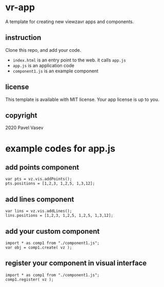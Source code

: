 # vr-app
A template for creating new viewzavr apps and components.

## instruction

Clone this repo, and add your code.
* `index.html` is an entry point to the web. it calls `app.js`
* `app.js` is an application code
* `component1.js` is an example component

## license

This template is available with MIT license. Your app license is up to you.

## copyright

2020 Pavel Vasev

# example codes for app.js

## add points component
```
var pts = vz.vis.addPoints();
pts.positions = [1,2,3, 1,2,5, 1,3,12];
```

## add lines component
```
var lins = vz.vis.addLines();
lins.positions = [1,2,3, 1,2,5, 1,2,5, 1,3,12];
```

## add your custom component
```
import * as comp1 from "./component1.js";
var obj = comp1.create( vz );
```

## register your component in visual interface
```
import * as comp1 from "./component1.js";
comp1.register( vz );
```